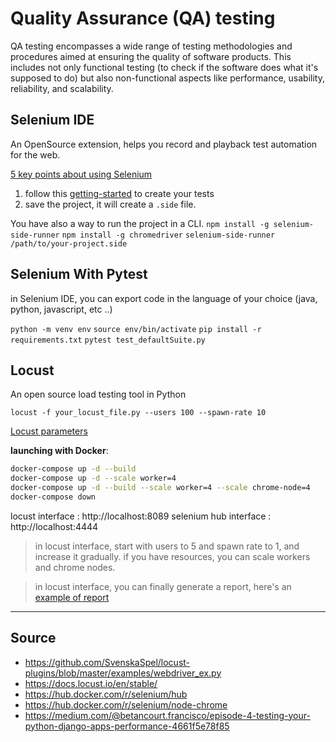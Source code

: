 # Quality Assurance (QA) testing

QA testing encompasses a wide range of testing methodologies and procedures aimed at ensuring the quality of software products. This includes not only functional testing (to check if the software does what it's supposed to do) but also non-functional aspects like performance, usability, reliability, and scalability.


## Selenium IDE

An OpenSource extension, helps you record and playback test automation for the web.

[5 key points about using Selenium](./doc/5-key-points-selenium.md)

1. follow this [getting-started](https://www.selenium.dev/selenium-ide/docs/en/introduction/getting-started) to create your tests
2. save the project, it will create a `.side` file.

You have also a way to run the project in a CLI.
`npm install -g selenium-side-runner`
`npm install -g chromedriver`
`selenium-side-runner /path/to/your-project.side`



## Selenium With Pytest

in Selenium IDE, you can export code in the language of your choice (java, python, javascript, etc ..)

`python -m venv env`
`source env/bin/activate`
`pip install -r requirements.txt`
`pytest test_defaultSuite.py`


## Locust

An open source load testing tool in Python

`locust -f your_locust_file.py --users 100 --spawn-rate 10`

[Locust parameters](./doc/locust.md)

**launching with Docker**:

```bash
docker-compose up -d --build
docker-compose up -d --scale worker=4
docker-compose up -d --build --scale worker=4 --scale chrome-node=4
docker-compose down
```

locust interface : http://localhost:8089
selenium hub interface : http://localhost:4444

> in locust interface, start with users to 5 and spawn rate to 1, and increase it gradually. if you have resources, you can scale workers and chrome nodes.

> in locust interface, you can finally generate a report, here's an [example of report](./doc/report_1704247260.7615547.html)

---
## Source

- https://github.com/SvenskaSpel/locust-plugins/blob/master/examples/webdriver_ex.py
- https://docs.locust.io/en/stable/
- https://hub.docker.com/r/selenium/hub
- https://hub.docker.com/r/selenium/node-chrome
- https://medium.com/@betancourt.francisco/episode-4-testing-your-python-django-apps-performance-4661f5e78f85